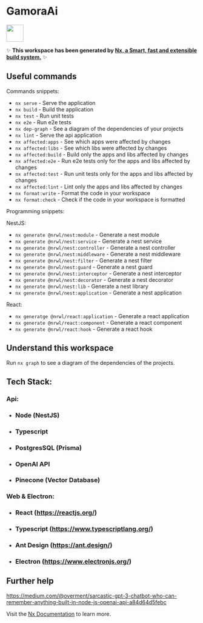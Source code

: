 # GamoraAi

<a alt="Nx logo" href="https://nx.dev" target="_blank" rel="noreferrer"><img src="https://raw.githubusercontent.com/nrwl/nx/master/images/nx-logo.png" width="45"></a>

✨ **This workspace has been generated by [Nx, a Smart, fast and extensible build system.](https://nx.dev)** ✨

## Useful commands

Commands snippets:

- `nx serve` - Serve the application
- `nx build` - Build the application
- `nx test` - Run unit tests
- `nx e2e` - Run e2e tests
- `nx dep-graph` - See a diagram of the dependencies of your projects
- `nx lint` - Serve the api application
- `nx affected:apps` - See which apps were affected by changes
- `nx affected:libs` - See which libs were affected by changes
- `nx affected:build` - Build only the apps and libs affected by changes
- `nx affected:e2e` - Run e2e tests only for the apps and libs affected by changes
- `nx affected:test` - Run unit tests only for the apps and libs affected by changes
- `nx affected:lint` - Lint only the apps and libs affected by changes
- `nx format:write` - Format the code in your workspace
- `nx format:check` - Check if the code in your workspace is formatted

Programming snippets:

NestJS:

- `nx generate @nrwl/nest:module` - Generate a nest module
- `nx generate @nrwl/nest:service` - Generate a nest service
- `nx generate @nrwl/nest:controller` - Generate a nest controller
- `nx generate @nrwl/nest:middleware` - Generate a nest middleware
- `nx generate @nrwl/nest:filter` - Generate a nest filter
- `nx generate @nrwl/nest:guard` - Generate a nest guard
- `nx generate @nrwl/nest:interceptor` - Generate a nest interceptor
- `nx generate @nrwl/nest:decorator` - Generate a nest decorator
- `nx generate @nrwl/nest:lib` - Generate a nest library
- `nx generate @nrwl/nest:application` - Generate a nest application

React:

- `nx generatge @nrwl/react:application` - Generate a react application
- `nx generate @nrwl/react:component` - Generate a react component
- `nx generate @nrwl/react:hook` - Generate a react hook

## Understand this workspace

Run `nx graph` to see a diagram of the dependencies of the projects.

## Tech Stack:

### Api:

- ### Node (NestJS)
- ### Typescript
- ### PostgresSQL (Prisma)
- ### OpenAI API
- ### Pinecone (Vector Database)

### Web & Electron:

- ### React (https://reactjs.org/)
- ### Typescript (https://www.typescriptlang.org/)
- ### Ant Design (https://ant.design/)
- ### Electron (https://www.electronjs.org/)

## Further help

https://medium.com/@overment/sarcastic-gpt-3-chatbot-who-can-remember-anything-built-in-node-js-openai-api-a84d64d5febc

Visit the [Nx Documentation](https://nx.dev) to learn more.
